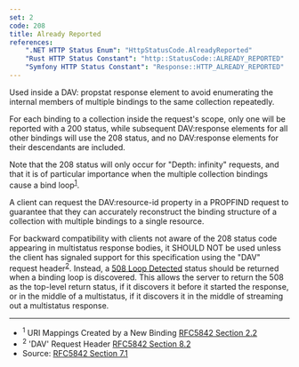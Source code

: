 ```yaml
---
set: 2
code: 208
title: Already Reported
references:
    ".NET HTTP Status Enum": "HttpStatusCode.AlreadyReported"
    "Rust HTTP Status Constant": "http::StatusCode::ALREADY_REPORTED"
    "Symfony HTTP Status Constant": "Response::HTTP_ALREADY_REPORTED"
---
```


Used inside a DAV: propstat response element to avoid enumerating the internal members of multiple bindings to the same collection repeatedly.

For each binding to a collection inside the request's scope, only one will be reported with a 200 status, while subsequent DAV:response elements for all other bindings will use the 208 status, and no DAV:response elements for their descendants are included.

Note that the 208 status will only occur for "Depth: infinity" requests, and that it is of particular importance when the multiple collection bindings cause a bind loop<sup>[1](#ref-1)</sup>.

A client can request the DAV:resource-id property in a PROPFIND request to guarantee that they can accurately reconstruct the binding structure of a collection with multiple bindings to a single resource.

For backward compatibility with clients not aware of the 208 status code appearing in multistatus response bodies, it SHOULD NOT be used unless the client has signaled support for this specification using the "DAV" request header<sup>[2](#ref-2)</sup>. Instead, a [508 Loop Detected](/508) status should be returned when a binding loop is discovered. This allows the server to return the 508 as the top-level return status, if it discovers it before it started the response, or in the middle of a multistatus, if it discovers it in the middle of streaming out a multistatus response.

---

* <span id="ref-1"><sup>1</sup> URI Mappings Created by a New Binding [RFC5842 Section 2.2][2]</span>
* <span id="ref-2"><sup>2</sup> 'DAV' Request Header [RFC5842 Section 8.2][3]</span>
* Source: [RFC5842 Section 7.1][1]

[1]: <https://tools.ietf.org/html/rfc5842#section-7.1>
[2]: <https://tools.ietf.org/html/rfc5842#section-2.2>
[3]: <https://tools.ietf.org/html/rfc5842#section-8.2>
